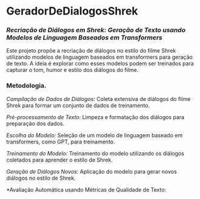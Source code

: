 # GeradorDeDialogosShrek

### *Recriação de Diálogos em Shrek: Geração de Texto usando Modelos de Linguagem Baseados em Transformers*

Este projeto propõe a recriação de diálogos no estilo do filme Shrek utilizando modelos de linguagem baseados em transformers para geração de texto. 
A ideia é explorar como esses modelos podem ser treinados para capturar o tom, humor e estilo dos diálogos do filme.

### Metodologia.

*Compilação de Dados de Diálogos:* Coleta extensiva de diálogos do filme Shrek para formar um conjunto de dados de treinamento.

*Pré-processamento de Texto:* Limpeza e formatação dos diálogos para preparação dos dados.

*Escolha do Modelo:* Seleção de um modelo de linguagem baseado em transformers, como GPT, para treinamento.

*Treinamento do Modelo:* Treinamento do modelo utilizando os diálogos coletados para aprender o estilo de Shrek.

*Geração de Diálogos Novos:* Aplicação do modelo para gerar novos diálogos no estilo de Shrek.

*Avaliação Automática usando Métricas de Qualidade de Texto:

